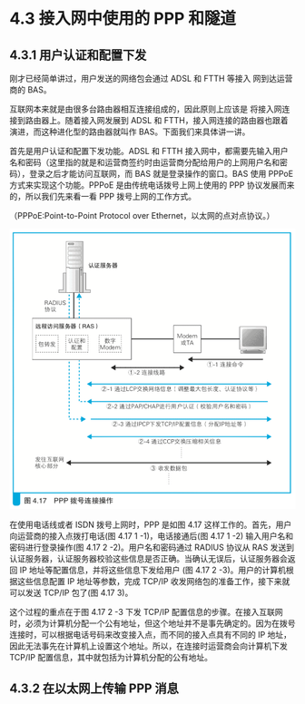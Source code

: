 # 4.3 接入网中使用的 PPP 和隧道

## 4.3.1 用户认证和配置下发

刚才已经简单讲过，用户发送的网络包会通过 ADSL 和 FTTH 等接入 网到达运营商的 BAS。

互联网本来就是由很多台路由器相互连接组成的，因此原则上应该是 将接入网连接到路由器上。随着接入网发展到 ADSL 和 FTTH，接入网连接的路由器也跟着演进，而这种进化型的路由器就叫作 BAS。下面我们来具体讲一讲。

首先是用户认证和配置下发功能。ADSL 和 FTTH 接入网中，都需要先输入用户名和密码（这里指的就是和运营商签约时由运营商分配给用户的上网用户名和密码），登录之后才能访问互联网，而 BAS 就是登录操作的窗口。BAS 使用 PPPoE 方式来实现这个功能。PPPoE 是由传统电话拨号上网上使用的 PPP 协议发展而来的，所以我们先来看一看 PPP 拨号上网的工作方式。

（PPPoE:Point-to-Point Protocol over Ethernet，以太网的点对点协议。）

![图 4.17 PPP 拨号连接操作](./images/4.17.png)

在使用电话线或者 ISDN 拨号上网时，PPP 是如图 4.17 这样工作的。首先，用户向运营商的接入点拨打电话(图 4.17 1 -1)，电话接通后(图 4.17 1 -2) 输入用户名和密码进行登录操作(图 4.17 2 -2)。用户名和密码通过 RADIUS 协议从 RAS 发送到认证服务器，认证服务器校验这些信息是否正确。当确认无误后，认证服务器会返回 IP 地址等配置信息，并将这些信息下发给用户 (图 4.17 2 -3)。用户的计算机根据这些信息配置 IP 地址等参数，完成 TCP/IP 收发网络包的准备工作，接下来就可以发送 TCP/IP 包了(图 4.17 3)。

这个过程的重点在于图 4.17 2 -3 下发 TCP/IP 配置信息的步骤。在接入互联网时，必须为计算机分配一个公有地址，但这个地址并不是事先确定的。因为在拨号连接时，可以根据电话号码来改变接入点，而不同的接入点具有不同的 IP 地址，因此无法事先在计算机上设置这个地址。所以，在连接时运营商会向计算机下发 TCP/IP 配置信息，其中就包括为计算机分配的公有地址。

## 4.3.2 在以太网上传输 PPP 消息

